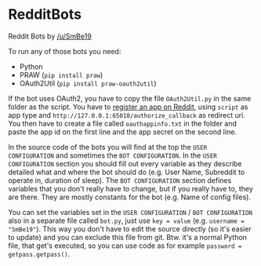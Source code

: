 # RedditBots
Reddit Bots by [/u/SmBe19](http://www.reddit.com/u/SmBe19)

To run any of those bots you need:
 - Python
 - PRAW (`pip install praw`)
 - OAuth2Util (`pip install praw-oauth2util`)

If the bot uses OAuth2, you have to copy the file `OAuth2Util.py` in the same folder as the script. You have to [register an app on Reddit](https://www.reddit.com/prefs/apps/), using `script` as app type and `http://127.0.0.1:65010/authorize_callback` as redirect uri. You then have to create a file called `oauthappinfo.txt` in the folder and paste the app id on the first line and the app secret on the second line.

In the source code of the bots you will find at the top the `USER CONFIGURATION` and sometimes the `BOT CONFIGURATION`. In the `USER CONFIGURATION` section you should fill out every variable as they describe detailed what and where the bot should do (e.g. User Name, Subreddit to operate in, duration of sleep). The `BOT CONFIGURATION` section defines variables that you don't really have to change, but if you really have to, they are there. They are mostly constants for the bot (e.g. Name of config files).

You can set the variables set in the `USER CONFIGURATION` / `BOT CONFIGURATION` also in a separate file called `bot.py`, just use `key = value` (e.g. `username = "SmBe19"`). This way you don't have to edit the source directly (so it's easier to update) and you can exclude this file from git. Btw. it's a normal Python file, that get's executed, so you can use code as for example `password = getpass.getpass()`.
